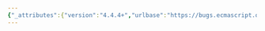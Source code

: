 ```yaml
---
{"_attributes":{"version":"4.4.4+","urlbase":"https://bugs.ecmascript.org/","maintainer":"dherman@mozilla.com"},"bug":{"bug_id":1573,"creation_ts":"2013-07-02 12:15:00 -0700","short_desc":"Math.trunc(-0.5) should be -0","delta_ts":"2013-07-15 17:04:07 -0700","product":"Draft for 6th Edition","component":"technical issue","version":"Rev 15: May 14, 2013 Draft","rep_platform":"All","op_sys":"All","bug_status":"RESOLVED","resolution":"FIXED","priority":"Normal","bug_severity":"enhancement","everconfirmed":true,"reporter":{"uid":"jorendorff","name":"Jason Orendorff"},"assigned_to":{"uid":"allen","name":"Allen Wirfs-Brock"},"long_desc":[{"commentid":4348,"comment_count":0,"who":{"uid":"jorendorff","name":"Jason Orendorff"},"bug_when":"2013-07-02 12:15:55 -0700","thetext":"The spec for Math.trunc(x) does not explicitly state that:\n\n* If x is greater than 0 and less than 1, the result is +0.\n* If x is greater than -1 and less than 0, the result is -0.\n\n(I filed this because the spec is otherwise very explicit about positive and negative zeros.)"},{"commentid":4359,"comment_count":1,"who":{"uid":"allen","name":"Allen Wirfs-Brock"},"bug_when":"2013-07-08 13:02:15 -0700","thetext":"fixed in rev16 editor's draft"},{"commentid":4480,"comment_count":2,"who":{"uid":"allen","name":"Allen Wirfs-Brock"},"bug_when":"2013-07-15 17:04:07 -0700","thetext":"fixed in rev16 draft.  July 15, 2013"}]}}
---
```

